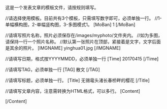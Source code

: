 这是一个发表文章的模板文件，请按规则填写。

//请选择使用模板。目前共有3个模板，只需填写数字即可，必须单独一行。
//1-单幅横构图，2-单幅竖构图，3-多图模式1。
[MoBan]
1
[/MoBan]

//请填写照片名称，照片必须保存在/images/myphoto/文件夹内。
//如为多图，请保持一行一个照片名称。
//默认第一张照片在顶部，紧接着是文字，文字后面是其余的照片。
[IMGNAME]
yinghua01.jpg
[/IMGNAME]

//请填写日期，格式按YYYYMMDD，必须单独一行
[Time]
20170415
[/Time]

//请填写TAG，必须单独一行
[TAG]
散文
[/TAG]

//请填写标题，必须单独一行。
[Title]
无锡鼋头渚长春桥畔的樱花
[/Title]

//请填写文章内容，注意需转换为HTML格式，可以多行。
[Content]

[/Content]
